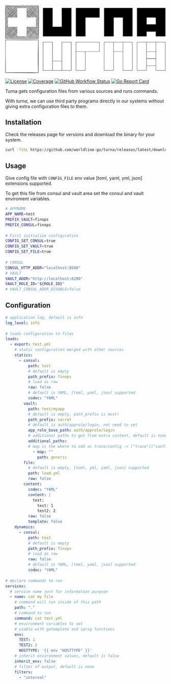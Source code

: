 ![turna](_assets/turna.svg#gh-light-mode-only)
![turna](_assets/turna_light.svg#gh-dark-mode-only)

[![License](https://img.shields.io/github/license/worldline-go/turna?color=blue&style=flat-square)](https://raw.githubusercontent.com/worldline-go/turna/main/LICENSE)
[![Coverage](https://img.shields.io/sonar/coverage/worldline-go_turna?logo=sonarcloud&server=https%3A%2F%2Fsonarcloud.io&style=flat-square)](https://sonarcloud.io/summary/overall?id=worldline-go_turna)
[![GitHub Workflow Status](https://img.shields.io/github/actions/workflow/status/worldline-go/turna/test.yml?branch=main&logo=github&style=flat-square&label=ci)](https://github.com/worldline-go/turna/actions)
[![Go Report Card](https://goreportcard.com/badge/github.com/worldline-go/turna?style=flat-square)](https://goreportcard.com/report/github.com/worldline-go/turna)

Turna gets configuration files from various sources and runs commands.

With _turna_, we can use third party programs directly in our systems without giving extra configuration files to them.

## Installation

Check the releases page for versions and download the binary for your system.

```sh
curl -fsSL https://github.com/worldline-go/turna/releases/latest/download/turna_Linux_x86_64.tar.gz | sudo tar -xz --overwrite -C /usr/local/bin/
```

## Usage

Give config file with `CONFIG_FILE` env value [toml, yaml, yml, json] extensions supported.

To get this file from consul and vault area set the consul and vault enviroment variables.

```sh
# APPNAME
APP_NAME=test
PREFIX_VAULT=finops
PREFIX_CONSUL=finops

# First initialize configuration
CONFIG_SET_CONSUL=true
CONFIG_SET_VAULT=true
CONFIG_SET_FILE=true

# CONSUL
CONSUL_HTTP_ADDR="localhost:8500"
# VAULT
VAULT_ADDR="http://localhost:8200"
VAULT_ROLE_ID="${ROLE_ID}"
# VAULT_CONSUL_ADDR_DISABLE=false
```

## Configuration

```yml
# application log, default is info
log_level: info

# loads configuration to files
loads:
  - export: test.yml
    # static configuration merged with other sources
    statics:
      - consul:
          path: test
          # default is empty
          path_prefix: finops
          # load as raw
          raw: false
          # default is YAML, [toml, yaml, json] supported
          codec: "YAML"
        vault:
          path: test/myapp
          # default is empty, path_prefix is must!
          path_prefix: secret
          # default is auth/approle/login, not need to set
          app_role_base_path: auth/approle/login
          # additional paths to get from extra content, default is none
          additional_paths:
          # map is the where to add as trace/config -> ["trace"]["config"]
            - map: ""
              path: generic
        file:
          # default is empty, [toml, yml, yaml, json] supported
          path: load.yml
          raw: false
        content:
          codec: "YAML"
          content: |
            test:
              test: 1
              test2: 2
          raw: false
          template: false
    dynamics:
      - consul:
          path: test
          # default is empty
          path_prefix: finops
          # load as raw
          raw: false
          # default is YAML, [toml, yaml, json] supported
          codec: "YAML"

# declare commands to run
services:
  # service name just for information purpose
  - name: cat my file
    # command will run inside of this path
    path: "."
    # command to run
    command: cat test.yml
    # environment variables to set
    # usable with gotemplate and sprig functions
    env:
      TEST: 1
      TEST2: 2
      HOSTTYPE: '{{ env "HOSTTYPE" }}'
    # inherit environment values, default is false
    inherit_env: false
    # filter of output, default is none
    filters:
      - "internal"
```
